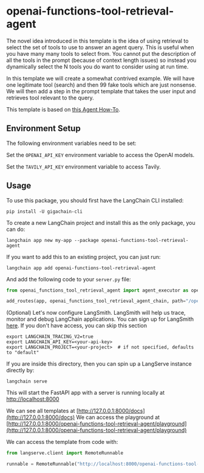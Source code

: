 # openai-functions-tool-retrieval-agent

The novel idea introduced in this template is the idea of using retrieval to select the set of tools to use to answer an agent query. This is useful when you have many many tools to select from. You cannot put the description of all the tools in the prompt (because of context length issues) so instead you dynamically select the N tools you do want to consider using at run time.

In this template we will create a somewhat contrived example. We will have one legitimate tool (search) and then 99 fake tools which are just nonsense. We will then add a step in the prompt template that takes the user input and retrieves tool relevant to the query.

This template is based on [this Agent How-To](https://python.langchain.com/docs/modules/agents/how_to/custom_agent_with_tool_retrieval).

## Environment Setup

The following environment variables need to be set:

Set the `OPENAI_API_KEY` environment variable to access the OpenAI models.

Set the `TAVILY_API_KEY` environment variable to access Tavily.

## Usage

To use this package, you should first have the LangChain CLI installed:

```shell
pip install -U gigachain-cli
```

To create a new LangChain project and install this as the only package, you can do:

```shell
langchain app new my-app --package openai-functions-tool-retrieval-agent
```

If you want to add this to an existing project, you can just run:

```shell
langchain app add openai-functions-tool-retrieval-agent
```

And add the following code to your `server.py` file:
```python
from openai_functions_tool_retrieval_agent import agent_executor as openai_functions_tool_retrieval_agent_chain

add_routes(app, openai_functions_tool_retrieval_agent_chain, path="/openai-functions-tool-retrieval-agent")
```

(Optional) Let's now configure LangSmith. 
LangSmith will help us trace, monitor and debug LangChain applications. 
You can sign up for LangSmith [here](https://smith.langchain.com/). 
If you don't have access, you can skip this section


```shell
export LANGCHAIN_TRACING_V2=true
export LANGCHAIN_API_KEY=<your-api-key>
export LANGCHAIN_PROJECT=<your-project>  # if not specified, defaults to "default"
```

If you are inside this directory, then you can spin up a LangServe instance directly by:

```shell
langchain serve
```

This will start the FastAPI app with a server is running locally at 
[http://localhost:8000](http://localhost:8000)

We can see all templates at [http://127.0.0.1:8000/docs](http://127.0.0.1:8000/docs)
We can access the playground at [http://127.0.0.1:8000/openai-functions-tool-retrieval-agent/playground](http://127.0.0.1:8000/openai-functions-tool-retrieval-agent/playground)  

We can access the template from code with:

```python
from langserve.client import RemoteRunnable

runnable = RemoteRunnable("http://localhost:8000/openai-functions-tool-retrieval-agent")
```
